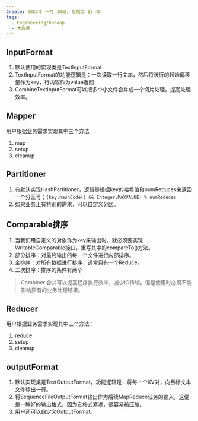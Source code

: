 ```yaml
---
Create: 2022年 一月 18日, 星期二 13:45
tags: 
  - Engineering/hadoop
  - 大数据
---
```


## InputFormat
1. 默认使用的实现类是TextInputFormat
2. TextInputFormat的功能逻辑是：一次读取一行文本，然后将该行的起始偏移量作为key，行内容作为value返回
3. CombineTextInputFormat可以把多个小文件合并成一个切片处理，提高处理效率。


## Mapper
用户根据业务需求实现其中三个方法
1. map
2. setup
3. cleanup

## Partitioner
1. 有默认实现HashPartitioner，逻辑是根据key的哈希值和numReduces来返回一个分区号；`(key.hashCode() && Integer.MAXVALUE) % numReduces`
2. 如果业务上有特别的需求，可以自定义分区。

## Comparable排序
1. 当我们用自定义的对象作为key来输出时，就必须要实现WritableComparable接口，重写其中的compareTo()方法。
2. 部分排序：对最终输出的每一个文件进行内部排序。
3. 全排序：对所有数据进行排序，通常只有一个Reduce。
4. 二次排序：排序的条件有两个

> Combiner 合并可以提高程序执行效率，减少IO传输。但是使用时必须不能影响原有的业务处理结果。

## Reducer
用户根据业务需求实现其中三个方法：
1. reduce
2. setup
3. cleanup


## outputFormat
1. 默认实现类是TextOutputFormat，功能逻辑是：将每一个KV对，向目标文本文件输出一行。
2. 将SequenceFileOutputFormat输出作为后续MapReduce任务的输入，这便是一种好的输出格式，因为它格式紧凑，很容易被压缩。
3. 用户还可以自定义OutputFormat。




